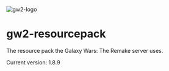 ![gw2-logo](gw2-logo.jpeg)
# gw2-resourcepack
The resource pack the Galaxy Wars: The Remake server uses.

Current version: 1.8.9
